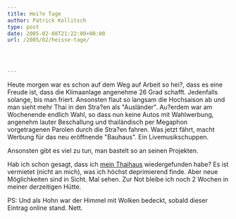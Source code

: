 ```yaml
---
title: Hei?e Tage
author: Patrick Kollitsch
type: post
date: 2005-02-08T21:22:00+00:00
url: /2005/02/heisse-tage/




---
```

Heute morgen war es schon auf dem Weg auf Arbeit so hei?, dass es eine Freude ist, dass die Klimaanlage angenehme 26 Grad schafft. Jedenfalls solange, bis man friert. Ansonsten flaut so langsam die Hochsaison ab und man sieht mehr Thai in den Stra?en als "Ausländer". Au?erdem war am Wochenende endlich Wahl, so dass nun keine Autos mit Wahlwerbung, angenehm lauter Beschallung und thailändisch per Megaphon vorgetragenen Parolen durch die Stra?en fahren. Was jetzt fährt, macht Werbung für das neu eröffnende "Bauhaus". Ein Livemusikschuppen.

Ansonsten gibt es viel zu tun, man bastelt so an seinen Projekten.

Hab ich schon gesagt, dass ich <a href="12">mein Thaihaus</a> wiedergefunden habe? Es ist vermietet (nicht an mich), was ich höchst deprimierend finde. Aber neue Möglichkeiten sind in Sicht. Mal sehen. Zur Not bleibe ich noch 2 Wochen in meiner derzeitigen Hütte.

PS: Und als Hohn war der Himmel mit Wolken bedeckt, sobald dieser Eintrag online stand. Nett.